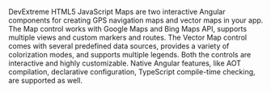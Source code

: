 DevExtreme HTML5 JavaScript Maps are two interactive Angular components for creating GPS navigation maps and vector maps in your app. The Map control works with Google Maps and Bing Maps API, supports multiple views and custom markers and routes. The Vector Map control comes with several predefined data sources, provides a variety of colorization modes, and supports multiple legends. Both the controls are interactive and highly customizable. Native Angular features, like AOT compilation, declarative configuration, TypeScript compile-time checking, are supported as well.